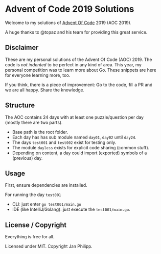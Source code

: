 # Advent of Code 2019 Solutions
Welcome to my solutions of [Advent Of Code](http://adventofcode.com) 2019 (AOC 2019).

A huge thanks to @topaz and his team for providing this great service.  

## Disclaimer
These are my personal solutions of the Advent Of Code (AOC) 2019. The code is 
*not indented* to be perfect in any kind of area. This year, my personal 
competition was to learn more about Go. These snippets are here for everyone
learning more, too. 

If you think, there is a piece of improvement: Go to the code, 
fill a PR and we are all happy. Share the knowledge. 

## Structure
The AOC contains 24 days with at least one puzzle/question per day (mostly there are two parts).

* Base path is the root folder.
* Each day has has sub module named `day01`, `day02` until `day24`.
* The days `test001` and `test002` exist for testing only.
* The module `dayless` exists for explicit code sharing (common stuff).
* Depending on content, a day could import (exported) symbols of a (previous) day.

## Usage
First, ensure dependencies are installed.
 
For running the day `test001`
* CLI: just enter `go test001/main.go`
* IDE (like IntelliJ/Golang): just execute the `test001/main.go`.

## License / Copyright
Everything is free for all.

Licensed under MIT. Copyright Jan Philipp.